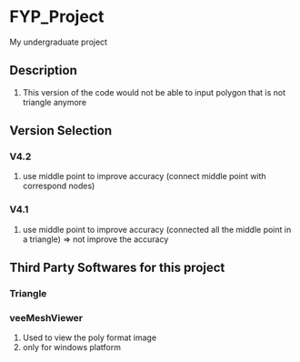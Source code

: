 # FYP_Project
My undergraduate project

## Description
1. This version of the code would not be able to input polygon that is not triangle anymore

## Version Selection
### V4.2
1. use middle point to improve accuracy (connect middle point with correspond nodes)

### V4.1
1. use middle point to improve accuracy (connected all the middle point in a triangle) => not improve the accuracy


## Third Party Softwares for this project

### Triangle



### veeMeshViewer

1. Used to view the poly format image
2. only for windows platform
